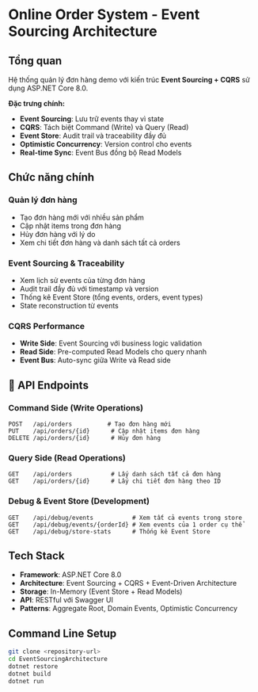 # Online Order System - Event Sourcing Architecture

## Tổng quan
Hệ thống quản lý đơn hàng demo với kiến trúc **Event Sourcing + CQRS** sử dụng ASP.NET Core 8.0.

**Đặc trưng chính:**
- **Event Sourcing**: Lưu trữ events thay vì state
- **CQRS**: Tách biệt Command (Write) và Query (Read)
- **Event Store**: Audit trail và traceability đầy đủ
- **Optimistic Concurrency**: Version control cho events
- **Real-time Sync**: Event Bus đồng bộ Read Models

## Chức năng chính

### **Quản lý đơn hàng**
- Tạo đơn hàng mới với nhiều sản phẩm
- Cập nhật items trong đơn hàng
- Hủy đơn hàng với lý do
- Xem chi tiết đơn hàng và danh sách tất cả orders

### **Event Sourcing & Traceability**
- Xem lịch sử events của từng đơn hàng
- Audit trail đầy đủ với timestamp và version
- Thống kê Event Store (tổng events, orders, event types)
- State reconstruction từ events

### **CQRS Performance**
- **Write Side**: Event Sourcing với business logic validation
- **Read Side**: Pre-computed Read Models cho query nhanh
- **Event Bus**: Auto-sync giữa Write và Read side

## 📡 API Endpoints

### **Command Side (Write Operations)**
```http
POST   /api/orders          # Tạo đơn hàng mới
PUT    /api/orders/{id}      # Cập nhật items đơn hàng
DELETE /api/orders/{id}      # Hủy đơn hàng
```

### **Query Side (Read Operations)**
```http
GET    /api/orders           # Lấy danh sách tất cả đơn hàng
GET    /api/orders/{id}      # Lấy chi tiết đơn hàng theo ID
```

### **Debug & Event Store (Development)**
```http
GET    /api/debug/events           # Xem tất cả events trong store
GET    /api/debug/events/{orderId} # Xem events của 1 order cụ thể
GET    /api/debug/store-stats      # Thống kê Event Store
```

## Tech Stack
- **Framework**: ASP.NET Core 8.0
- **Architecture**: Event Sourcing + CQRS + Event-Driven Architecture
- **Storage**: In-Memory (Event Store + Read Models)
- **API**: RESTful với Swagger UI
- **Patterns**: Aggregate Root, Domain Events, Optimistic Concurrency

## Command Line Setup
```bash
git clone <repository-url>
cd EventSourcingArchitecture
dotnet restore
dotnet build
dotnet run
```


